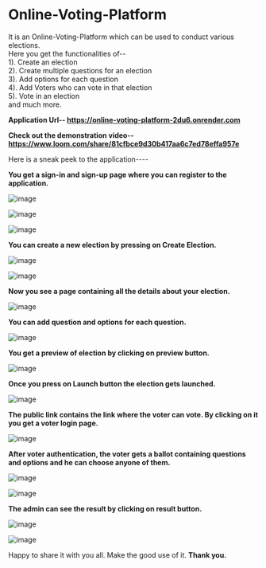 # Online-Voting-Platform
It is an Online-Voting-Platform which can be used to conduct various elections. </br>
Here you get the functionalities of-- </br>
1). Create an election </br>
2). Create multiple questions for an election </br>
3). Add options for each question </br>
4). Add Voters who can vote in that election </br>
5). Vote in an election </br>
and much more. </br>

<b>Application Url-- https://online-voting-platform-2du6.onrender.com </b>

<b>Check out the demonstration video-- https://www.loom.com/share/81cfbce9d30b417aa6c7ed78effa957e </b>

Here is a sneak peek to the application----</br>

<b>You get a sign-in and sign-up page where you can register to the application.</b>

![image](https://user-images.githubusercontent.com/104831310/214072838-12b82456-560b-4fb5-86ac-541c8b6f6222.png)

![image](https://user-images.githubusercontent.com/104831310/214073173-7d59fc93-46f1-45fd-9625-b2d43ad128f1.png)

![image](https://user-images.githubusercontent.com/104831310/214073027-abd08e37-317e-40fa-871b-36bee8a5f81a.png)

<b>You can create a new election by pressing on Create Election.</b>

![image](https://user-images.githubusercontent.com/104831310/214073364-272ac9b0-7b36-4c2d-af2f-09045509260b.png)

![image](https://user-images.githubusercontent.com/104831310/214073719-7bf14edd-cb62-433c-a056-f407fd2569aa.png)

<b> Now you see a page containing all the details about your election.</b>

![image](https://user-images.githubusercontent.com/104831310/214073963-3fbf7b7f-0451-4d40-99ad-a249feaf6bf2.png)

<b> You can add question and options for each question.</b>

![image](https://user-images.githubusercontent.com/104831310/214074505-8844bfd5-56eb-4329-b162-5485de29dcca.png)

<b> You get a preview of election by clicking on preview button.</b>

![image](https://user-images.githubusercontent.com/104831310/214074769-8da2ea7a-01ff-4b5d-829d-d73c22ec2ee5.png)

<b> Once you press on Launch button the election gets launched.</b>

![image](https://user-images.githubusercontent.com/104831310/214075115-b8a7e458-8a87-473f-8cc8-b041c3e3f1f2.png)

<b> The public link contains the link where the voter can vote. By clicking on it you get a voter login page. </b>

![image](https://user-images.githubusercontent.com/104831310/214075207-3b701400-b12d-4de2-ab08-4dc1f044c9f8.png)

<b> After voter authentication, the voter gets a ballot containing questions and options and he can choose anyone of them.</b>

![image](https://user-images.githubusercontent.com/104831310/214075352-34f527bd-dcce-43b9-aca0-c09cb2a2e336.png)

![image](https://user-images.githubusercontent.com/104831310/214075447-ba158c00-faa6-445a-aa09-fbf0e755a623.png)

<b> The admin can see the result by clicking on result button. </b>

![image](https://user-images.githubusercontent.com/104831310/214075897-f3575b51-84b6-4e3b-8ba5-abec4aaf56f9.png)

![image](https://user-images.githubusercontent.com/104831310/214075789-68ac309f-cd25-4518-a98e-aee0d9d6f53b.png)

Happy to share it with you all. Make the good use of it. <b>Thank you.</b>


